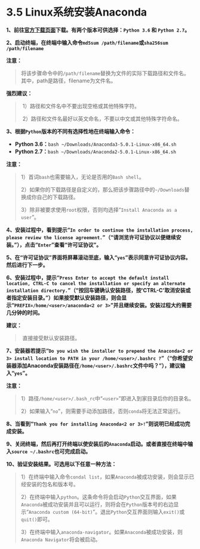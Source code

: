 # 3.5 Linux系统安装Anaconda

**1、前往[官方下载页面](https://link.jianshu.com/?t=https%3A%2F%2Fwww.anaconda.com%2Fdownload%2F%23linux)下载。有两个版本可供选择：`Python 3.6` 和 `Python 2.7`。**

**2、启动终端，在终端中输入命令`md5sum /path/filename`或`sha256sum /path/filename`**

**注意：**

> ​		将该步骤命令中的`/path/filename`替换为文件的实际下载路径和文件名。其中，path是路径，filename为文件名。

**强烈建议：**

> ​		1）路径和文件名中不要出现空格或其他特殊字符。
>
> ​		2）路径和文件名最好以英文命名，不要以中文或其他特殊字符命名。



**3、根据`Python`版本的不同有选择性地在终端输入命令：**

- **Python 3.6：**`bash ~/Downloads/Anaconda3-5.0.1-Linux-x86_64.sh`
- **Python 2.7：**`bash ~/Downloads/Anaconda2-5.0.1-Linux-x86_64.sh`

**注意：**

> ​		1）首词`bash`也需要输入，无论是否用的`Bash shell`。
>
> ​		2）如果你的下载路径是自定义的，那么把该步骤路径中的`~/Downloads`替换成你自己的下载路径。
>
> ​		3）除非被要求使用`root`权限，否则均选择“`Install Anaconda as a user`”。



**4、安装过程中，看到提示“`In order to continue the installation process, please review the license agreement.`”（“请浏览许可证协议以便继续安装。”），点击“`Enter`”查看“许可证协议”。**



**5、在“许可证协议”界面将屏幕滚动至底，输入“`yes`”表示同意许可证协议内容。然后进行下一步。**



**6、安装过程中，提示“`Press Enter to accept the default install location, CTRL-C to cancel the installation or specify an alternate installation directory.`”（“按回车键确认安装路径，按'CTRL-C'取消安装或者指定安装目录。”）如果接受默认安装路径，则会显示“`PREFIX=/home/<user>/anaconda<2 or 3>`”并且继续安装。安装过程大约需要几分钟的时间。**

**建议：**

> ​		直接接受默认安装路径。



**7、安装器若提示“`Do you wish the installer to prepend the Anaconda<2 or 3> install location to PATH in your /home/<user>/.bashrc ?`”（“你希望安装器添加Anaconda安装路径在`/home/<user>/.bashrc`文件中吗？”），建议输入“`yes`”。**

**注意：**

> ​		1）路径`/home/<user>/.bash_rc`中“`<user>`”即进入到家目录后你的目录名。
>
> ​		2）如果输入“`no`”，则需要手动添加路径，否则`conda`将无法正常运行。



**8、当看到“`Thank you for installing Anaconda<2 or 3>!`”则说明已经成功完成安装。**



**9、关闭终端，然后再打开终端以使安装后的`Anaconda`启动。或者直接在终端中输入`source ~/.bashrc`也可完成启动。**



**10、验证安装结果。可选用以下任意一种方法：**

> ​		1）在终端中输入命令`condal list`，如果`Anaconda`被成功安装，则会显示已经安装的包名和版本号。
>
> ​		2）在终端中输入`python`。这条命令将会启动`Python`交互界面，如果`Anaconda`被成功安装并且可以运行，则将会在`Python`版本号的右边显示“`Anaconda custom (64-bit)`”。退出`Python`交互界面则输入`exit()`或`quit()`即可。
>
> ​		3）在终端中输入`anaconda-navigator`。如果`Anaconda`被成功安装，则`Anaconda Navigator`将会被启动。

# 